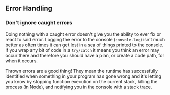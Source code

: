 ## Error Handling

### Don't ignore caught errors

Doing nothing with a caught error doesn't give you the ability to ever fix or react to said error. Logging the error to the console \(`console.log`\) isn't much better as often times it can get lost in a sea of things printed to the console. If you wrap any bit of code in a `try/catch` it means you think an error may occur there and therefore you should have a plan, or create a code path, for when it occurs.

Thrown errors are a good thing! They mean the runtime has successfully identified when something in your program has gone wrong and it's letting you know by stopping function execution on the current stack, killing the process \(in Node\), and notifying you in the console with a stack trace.
